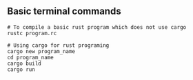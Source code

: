 ## Basic terminal commands

```shell
# To compile a basic rust program which does not use cargo
rustc program.rc
```

```shell
# Using cargo for rust programing
cargo new program_name
cd program_name
cargo build
cargo run
```
